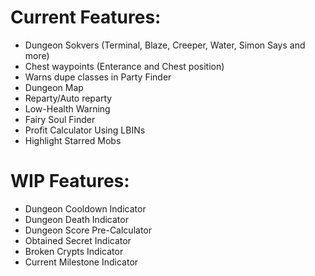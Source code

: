 # Current Features:
+ Dungeon Sokvers (Terminal, Blaze, Creeper, Water, Simon Says and more)
+ Chest waypoints (Enterance and Chest position)
+ Warns dupe classes in Party Finder
+ Dungeon Map
+ Reparty/Auto reparty
+ Low-Health Warning
+ Fairy Soul Finder
+ Profit Calculator Using LBINs
+ Highlight Starred Mobs

# WIP Features:
+ Dungeon Cooldown Indicator
+ Dungeon Death Indicator
+ Dungeon Score Pre-Calculator
+ Obtained Secret Indicator
+ Broken Crypts Indicator
+ Current Milestone Indicator
